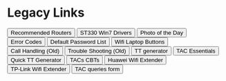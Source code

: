 # Legacy Links


<button class="mbtn blue" onclick="window.open('http://knowledge.dsl.net.pk/routers/nayatel_recommeded_routers.htm', '_blank')">Recommended Routers</button>
<button class="mbtn blue" onclick="window.open('http://knowledge.dsl.net.pk/file/windows7.htm', '_blank')">ST330 Win7 Drivers</button>
<button class="mbtn blue" onclick="window.open('http://knowledge.dsl.net.pk/confusedali/index.php', '_blank')">Photo of the Day</button>
<button class="mbtn blue" onclick="window.open('http://knowledge.dsl.net.pk/ErrorCodes/errorcodes.htm', '_blank')">Error Codes</button>
<button class="mbtn blue" onclick="window.open('http://knowledge.dsl.net.pk/defaultpasswords.htm', '_blank')">Default Password List</button>
<button class="mbtn blue" onclick="window.open('https://www.speedguide.net/forums/showthread.php?214308-How-to-turn-on-off-Wireless-in-various-Laptop-Models', '_blank')">Wifi Laptop Buttons</button>
<button class="mbtn blue" onclick="window.open('http://knowledge.dsl.net.pk/troubleshooting/Callhandling.htm', '_blank')">Call Handling (Old)</button>
<button class="mbtn blue" onclick="window.open('http://knowledge.dsl.net.pk/guide/troubleshooting.htm', '_blank')">Trouble Shooting (Old)</button>
<button class="mbtn blue" onclick="window.open('http://knowledge.dsl.net.pk/tt/home.htm', '_blank')">TT generator</button>
<button class="mbtn blue" onclick="window.open('http://knowledge.dsl.net.pk/Doc.htm', '_blank')">TAC Essentials</button>
<button class="mbtn blue" onclick="window.open('http://knowledge.dsl.net.pk/qttg/qttg.html', '_blank')">Quick TT Generator</button>
<button class="mbtn blue" onclick="window.open('http://knowledge.dsl.net.pk/CBTS/cbt.html', '_blank')">TACs CBTs</button>
<button class="mbtn blue" onclick="window.open('http://knowledge.dsl.net.pk/Huawei%20Wifi%20Extender.pdf', '_blank')">Huawei Wifi Extender</button>
<button class="mbtn blue" onclick="window.open('http://knowledge.dsl.net.pk/TP-LINK%20Wifi%20Extender.pdf', '_blank')">TP-Link Wifi Extender</button>
<button class="mbtn blue" onclick="window.open('https://docs.google.com/forms/d/e/1FAIpQLSdqnZsiHvUt3ORc963ui2d_-QT5Kw291DrexK3t8uMqdrwgkQ/viewform?c=0&w=1&usp=send_form', '_blank')">TAC queries form</button>
